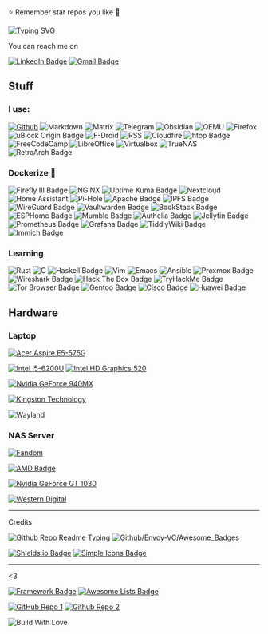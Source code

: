 ⭐ Remember star repos you like 💌

[![Typing SVG](https://readme-typing-svg.demolab.com?font=JetBrains+Mono&weight=300&size=16&duration=4600&pause=1200&color=15C9F7C8&vCenter=true&width=460&height=35&lines=Hi+There+%F0%9F%91%8B%2C+I+am+Deathgabox+%5E%5E;2+Years+with+Arch%F0%9F%90%A7+as+Daily+Driver;%F0%9F%8C%B1+Trying+to+switch+Systemd+to+S6;Feel+free+to+look+around)](https://git.io/typing-svg)

You can reach me on

[![LinkedIn Badge](https://img.shields.io/badge/LinkedIn-0A66C2?logo=linkedin&logoColor=fff&style=for-the-badge)](https://www.linkedin.com/in/gabriel-zu%C3%B1iga-montecinos-299539252/)
[![Gmail Badge](https://img.shields.io/badge/mailto:-zunigagabriel3[at]gmail[dot]com-EA4335?logo=gmail&logoColor=fff&style=for-the-badge)](mailto:zunigagabriel3@gmail.com)

## Stuff

### I use:

[![Github](https://img.shields.io/badge/GitHub-100000?style=for-the-badge&logo=github&logoColor=white)](https://www.github.com)
![Markdown](https://img.shields.io/badge/Markdown-000000?style=for-the-badge&logo=markdown&logoColor=white)
![Matrix](https://img.shields.io/badge/matrix-000000?style=for-the-badge&logo=Matrix&logoColor=white)
![Telegram](https://img.shields.io/badge/Telegram-2CA5E0?style=for-the-badge&logo=telegram&logoColor=white)
![Obsidian](https://img.shields.io/badge/Obsidian-7C3AED?style=for-the-badge&logo=obsidian&logoColor=fff)
![QEMU](https://img.shields.io/badge/QEMU-F60?logo=qemu&logoColor=fff&style=for-the-badge)
![Firefox](https://img.shields.io/badge/Firefox_Browser-FF7139?style=for-the-badge&logo=Firefox-Browser&logoColor=white)
![uBlock Origin Badge](https://img.shields.io/badge/uBlock%20Origin-800000?logo=ublockorigin&logoColor=fff&style=for-the-badge)
![F-Droid](https://img.shields.io/badge/F%20Droid-1976D2?style=for-the-badge&logo=f-droid&logoColor=white)
![RSS](https://img.shields.io/badge/RSS-FFA500?style=for-the-badge&logo=rss&logoColor=white)
![Cloudfire](https://img.shields.io/badge/Cloudflare-F38020?style=for-the-badge&logo=Cloudflare&logoColor=white)
![htop Badge](https://img.shields.io/badge/htop-009020?logo=htop&logoColor=fff&style=for-the-badge)
![FreeCodeCamp](https://img.shields.io/badge/freecodecamp-27273D?style=for-the-badge&logo=freecodecamp&logoColor=white)
![LibreOffice](https://img.shields.io/badge/LibreOffice-18A303?style=for-the-badge&logo=LibreOffice&logoColor=white)
![Virtualbox](https://img.shields.io/badge/VirtualBox-183A61?logo=virtualbox&logoColor=white&style=for-the-badge)
![TrueNAS](https://img.shields.io/badge/TrueNAS-0095D5?logo=truenas&logoColor=fff&style=for-the-badge)
![RetroArch Badge](https://img.shields.io/badge/RetroArch-000?logo=retroarch&logoColor=fff&style=for-the-badge)

### Dockerize 🐳

![Firefly III Badge](https://img.shields.io/badge/Firefly%20III-CD5029?logo=fireflyiii&logoColor=fff&style=for-the-badge)
![NGINX](https://img.shields.io/badge/NGINX-009639?logo=nginx&logoColor=fff&style=for-the-badge)
![Uptime Kuma Badge](https://img.shields.io/badge/Uptime%20Kuma-5CDD8B?logo=uptimekuma&logoColor=000&style=for-the-badge)
![Nextcloud](https://img.shields.io/badge/Nextcloud-0082C9?style=for-the-badge&logo=Nextcloud&logoColor=white)
![Home Assistant](https://img.shields.io/badge/home%20assistant-%2341BDF5.svg?style=for-the-badge&logo=home-assistant&logoColor=white)
![Pi-Hole](https://img.shields.io/badge/pihole-%2396060C.svg?style=for-the-badge&logo=pi-hole&logoColor=white)
![Apache Badge](https://img.shields.io/badge/Apache-D22128?logo=apache&logoColor=fff&style=for-the-badge)
![IPFS Badge](https://img.shields.io/badge/IPFS-65C2CB?logo=ipfs&logoColor=fff&style=for-the-badge)
![WireGuard Badge](https://img.shields.io/badge/WireGuard-88171A?logo=wireguard&logoColor=fff&style=for-the-badge)
![Vaultwarden Badge](https://img.shields.io/badge/Vaultwarden-000?logo=vaultwarden&logoColor=fff&style=for-the-badge)
![BookStack Badge](https://img.shields.io/badge/BookStack-0288D1?logo=bookstack&logoColor=fff&style=for-the-badge)
![ESPHome Badge](https://img.shields.io/badge/ESPHome-000?logo=esphome&logoColor=fff&style=for-the-badge)
![Mumble Badge](https://img.shields.io/badge/Mumble-000?logo=mumble&logoColor=fff&style=for-the-badge)
![Authelia Badge](https://img.shields.io/badge/Authelia-113155?logo=authelia&logoColor=fff&style=for-the-badge)
![Jellyfin Badge](https://img.shields.io/badge/Jellyfin-00A4DC?logo=jellyfin&logoColor=fff&style=for-the-badge)
![Prometheus Badge](https://img.shields.io/badge/Prometheus-E6522C?logo=prometheus&logoColor=fff&style=for-the-badge)
![Grafana Badge](https://img.shields.io/badge/Grafana-F46800?logo=grafana&logoColor=fff&style=for-the-badge)
![TiddlyWiki Badge](https://img.shields.io/badge/TiddlyWiki-111?logo=tiddlywiki&logoColor=fff&style=for-the-badge)
![Immich Badge](https://img.shields.io/badge/Immich-4250AF?logo=immich&logoColor=fff&style=for-the-badge)

### Learning

![Rust](https://img.shields.io/badge/Rust-000000?style=for-the-badge&logo=rust&logoColor=white)
![C](https://img.shields.io/badge/C-00599C?style=for-the-badge&logo=c&logoColor=white)
![Haskell Badge](https://img.shields.io/badge/Haskell-5D4F85?logo=haskell&logoColor=fff&style=for-the-badge)
![Vim](https://img.shields.io/badge/VIM-%2311AB00.svg?&style=for-the-badge&logo=vim&logoColor=white)
![Emacs](https://img.shields.io/badge/Emacs-%237F5AB6.svg?&style=for-the-badge&logo=gnu-emacs&logoColor=white)
![Ansible](https://img.shields.io/badge/ansible-%231A1918.svg?style=for-the-badge&logo=ansible&logoColor=white)
![Proxmox Badge](https://img.shields.io/badge/Proxmox-E57000?logo=proxmox&logoColor=fff&style=for-the-badge)
![Wireshark Badge](https://img.shields.io/badge/Wireshark-1679A7?logo=wireshark&logoColor=fff&style=for-the-badge)
![Hack The Box Badge](https://img.shields.io/badge/Hack%20The%20Box-9FEF00?logo=hackthebox&logoColor=000&style=for-the-badge)
![TryHackMe Badge](https://img.shields.io/badge/TryHackMe-212C42?logo=tryhackme&logoColor=fff&style=for-the-badge)
![Tor Browser Badge](https://img.shields.io/badge/Tor%20Browser-7D4698?logo=torbrowser&logoColor=fff&style=for-the-badge)
![Gentoo Badge](https://img.shields.io/badge/Gentoo-54487A?logo=gentoo&logoColor=fff&style=for-the-badge)
![Cisco Badge](https://img.shields.io/badge/Cisco_Network-1BA0D7?logo=cisco&logoColor=fff&style=for-the-badge)
![Huawei Badge](https://img.shields.io/badge/Huawei_Network-F00?logo=huawei&logoColor=fff&style=for-the-badge)

## Hardware

### Laptop

[![Acer Aspire E5-575G](https://img.shields.io/badge/Acer-Aspire_E5_575G-83B81A?logo=acer&logoColor=fff&style=for-the-badge)](https://global-download.acer.com/GDFiles/Document/User%20Manual%20W10/User%20Manual%20W10_Acer_1.0_A_A.pdf?acerid=636349268251913884&Step1=&Step2=&Step3=ASPIRE%20E5-576&OS=ALL&LC=en&BC=ACER&SC=PA_6)

[![Intel i5-6200U](https://img.shields.io/badge/Intel-Core_i5_6200U-0071C5?style=for-the-badge&logo=intel&logoColor=white)](https://ark.intel.com/content/www/us/en/ark/products/88193/intel-core-i5-6200u-processor-3m-cache-up-to-2-80-ghz.html) [![Intel HD Graphics 520](https://img.shields.io/badge/Intel-HD_Graphics_520-0071C5?style=for-the-badge&logo=intel&logoColor=white)](https://www.intel.com/content/www/us/en/support/products/88355/graphics/processor-graphics/intel-hd-graphics-family/intel-hd-graphics-520.html)

[![Nvidia GeForce 940MX](https://img.shields.io/badge/NVIDIA-GeForce_940MX-76B900?style=for-the-badge&logo=nvidia&logoColor=white)](https://www.nvidia.com/en-us/geforce/gaming-laptops/geforce-940mx/)

[![Kingston Technology](https://img.shields.io/badge/Kingston%20Fury%20Renegade-1TB-000?logo=kingstontechnology&logoColor=fff&style=for-the-badge)](https://www.kingston.com/en/ssd/gaming/kingston-fury-renegade-nvme-m2-ssd/)

![Wayland](https://img.shields.io/badge/Display-1366x768-FFBC00?logo=wayland&logoColor=000&style=for-the-badge)

### NAS Server

[![Fandom](https://img.shields.io/badge/Fandom_Wiki-HP_MicroServer_N40L-FA005A?logo=fandom&logoColor=fff&style=for-the-badge)](https://n40l.fandom.com/wiki/HP_MicroServer_N40L_Wiki)

[![AMD Badge](https://img.shields.io/badge/AMD-Turion_II_Neo_N40L_K625-ED1C24?logo=amd&logoColor=fff&style=for-the-badge)](https://en.wikipedia.org/wiki/Template:AMD_Turion_II_Neo_(Geneva,_dual-core))

[![Nvidia GeForce GT 1030](https://img.shields.io/badge/NVIDIA-GeForce_GT_1030-76B900?style=for-the-badge&logo=nvidia&logoColor=white)](https://www.techpowerup.com/gpu-specs/geforce-gt-1030.c2954)

[![Western Digital](https://img.shields.io/badge/Western%20Digital-2x1TB-000?logo=westerndigital&logoColor=fff&style=for-the-badge)](https://www.westerndigital.com/en-us/products/internal-drives/wd-blue-desktop-sata-hdd?sku=WD10EZEX)


---
Credits

[![Github Repo Readme Typing](https://img.shields.io/badge/GitHub_Repo_Readme_Typing_-181717?logo=github&logoColor=fff&style=for-the-badge)](https://github.com/denvercoder1/readme-typing-svg) [![Github/Envoy-VC/Awesome_Badges](https://img.shields.io/badge/GitHub_Repo_Awesome_Badges-181717?logo=github&logoColor=fff&style=for-the-badge)](https://github.com/Envoy-VC/awesome-badges)

[![Shields.io Badge](https://img.shields.io/badge/Shields.io-000?logo=shieldsdotio&logoColor=fff&style=for-the-badge)](https://shields.io/) [![Simple Icons Badge](https://img.shields.io/badge/Badges%20Pages-111?logo=simpleicons&logoColor=fff&style=for-the-badge)](https://badges.pages.dev)

---
<3

[![Framework Badge](https://img.shields.io/badge/<3_Framework-000?logo=framework&logoColor=fff&style=for-the-badge)](https://frame.work/) [![Awesome Lists Badge](https://img.shields.io/badge/<3%20Awesome%20Lists-FC60A8?logo=awesomelists&logoColor=fff&style=for-the-badge)](https://github.com/sindresorhus/awesome)

[![GitHub Repo 1](https://img.shields.io/badge/GitHub_Repo_Awesome_Self_Hosted-181717?logo=github&logoColor=fff&style=for-the-badge)](https://github.com/awesome-selfhosted/awesome-selfhosted) 
[![Github Repo 2](https://img.shields.io/badge/GitHub_Repo_Awesome_Awesomeness-181717?logo=github&logoColor=fff&style=for-the-badge)](https://github.com/bayandin/awesome-awesomeness)

![Build With Love](http://ForTheBadge.com/images/badges/built-with-love.svg)

<!---
DeathGabox/DeathGabox is a ✨ special ✨ repository because its `README.md` (this file) appears on your GitHub profile.
You can click the Preview link to take a look at your changes.
Hi <3
--->

